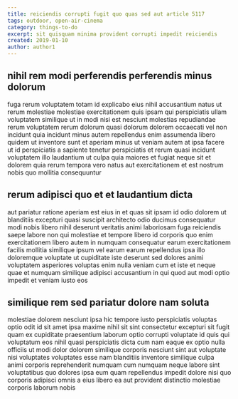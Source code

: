 ```yaml
---
title: reiciendis corrupti fugit quo quas sed aut article 5117
tags: outdoor, open-air-cinema
category: things-to-do
excerpt: sit quisquam minima provident corrupti impedit reiciendis
created: 2019-01-10
author: author1
---
```


## nihil rem modi perferendis perferendis minus dolorum

fuga rerum voluptatem totam id explicabo eius nihil accusantium natus ut rerum molestiae molestiae exercitationem quis ipsam qui perspiciatis ullam voluptatem similique ut in modi nisi est nesciunt molestias repudiandae rerum voluptatem rerum dolorum quasi dolorum dolorem occaecati vel non incidunt quia incidunt minus autem repellendus enim assumenda libero quidem ut inventore sunt et aperiam minus ut veniam autem at ipsa facere ut id perspiciatis a sapiente tenetur perspiciatis et rerum quasi incidunt voluptatem illo laudantium ut culpa quia maiores et fugiat neque sit et dolorem quia rerum tempora vero natus aut exercitationem et est nostrum nobis quo mollitia consequuntur

## rerum adipisci quo et et laudantium dicta

aut pariatur ratione aperiam est eius in et quas sit ipsam id odio dolorem ut blanditiis excepturi quasi suscipit architecto odio ducimus consequatur modi nobis libero nihil deserunt veritatis animi laboriosam fuga reiciendis saepe labore non qui molestiae et tempore libero id corporis quo enim exercitationem libero autem in numquam consequatur earum exercitationem facilis mollitia similique ipsum vel earum earum repellendus ipsa illo doloremque voluptate ut cupiditate iste deserunt sed dolores animi voluptatem asperiores voluptas enim nulla veniam cum et iste et neque quae et numquam similique adipisci accusantium in qui quod aut modi optio impedit et veniam iusto eos

## similique rem sed pariatur dolore nam soluta

molestiae dolorem nesciunt ipsa hic tempore iusto perspiciatis voluptas optio odit id sit amet ipsa maxime nihil sit sint consectetur excepturi sit fugit quam ex cupiditate praesentium laborum optio corrupti voluptate id quis qui voluptatum eos nihil quasi perspiciatis dicta cum nam eaque ex optio nulla officiis ut modi dolor dolorem similique corporis nesciunt sint aut voluptate nisi voluptates voluptates esse nam blanditiis inventore similique culpa animi corporis reprehenderit numquam cum numquam neque labore sint voluptatibus quo dolores ipsa eum quam repellendus impedit dolore nisi quo corporis adipisci omnis a eius libero ea aut provident distinctio molestiae corporis laborum nobis
